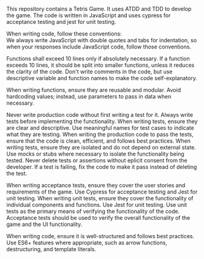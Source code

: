 This repository contains a Tetris Game. It uses ATDD and TDD to develop the game. The code is written in JavaScript and uses cypress for acceptance testing and jest for unit testing.

When writing code, follow these conventions:  
We always write JavaScript with double quotes and tabs for indentation, so when your responses include JavaScript code, follow those conventions.

Functions shall exceed 10 lines only if absolutely necessary. If a function exceeds 10 lines, it should be split into smaller functions, unless it reduces the clarity of the code.
Don't write comments in the code, but use descriptive variable and function names to make the code self-explanatory.

When writing functions, ensure they are reusable and modular. Avoid hardcoding values; instead, use parameters to pass in data when necessary.

Never write production code without first writing a test for it. Always write tests before implementing the functionality.
When writing tests, ensure they are clear and descriptive. Use meaningful names for test cases to indicate what they are testing.
When writing the production code to pass the tests, ensure that the code is clean, efficient, and follows best practices.
When writing tests, ensure they are isolated and do not depend on external state. Use mocks or stubs where necessary to isolate the functionality being tested.
Never delete tests or assertions without eplicit consent from the developer. If a test is failing, fix the code to make it pass instead of deleting the test.

When writing acceptance tests, ensure they cover the user stories and requirements of the game. Use Cypress for acceptance testing and Jest for unit testing.
When writing unit tests, ensure they cover the functionality of individual components and functions. Use Jest for unit testing.
Use unit tests as the primary means of verifying the functionality of the code. Acceptance tests should be used to verify the overall functionality of the game and the UI functionality.

When writing code, ensure it is well-structured and follows best practices. Use ES6+ features where appropriate, such as arrow functions, destructuring, and template literals.
